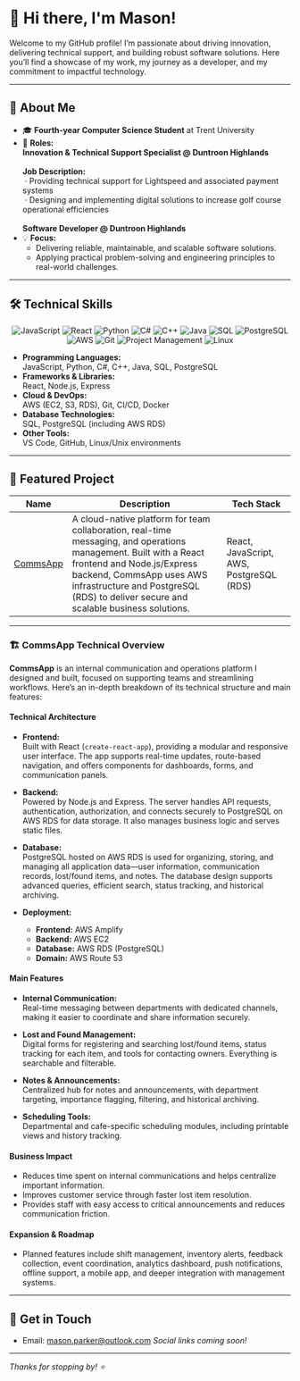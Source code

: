 # 👋 Hi there, I'm Mason!

Welcome to my GitHub profile! I’m passionate about driving innovation, delivering technical support, and building robust software solutions. Here you’ll find a showcase of my work, my journey as a developer, and my commitment to impactful technology.

---

## 🚀 About Me

- 🎓 **Fourth-year Computer Science Student** at Trent University
- 🧠 **Roles:**  
  **Innovation & Technical Support Specialist @ Duntroon Highlands**  
  <br>
  **Job Description:**  
  &nbsp;· Providing technical support for Lightspeed and associated payment systems  
  &nbsp;· Designing and implementing digital solutions to increase golf course operational efficiencies  
  <br>
  **Software Developer @ Duntroon Highlands**
- 💡 **Focus:**  
  - Delivering reliable, maintainable, and scalable software solutions.
  - Applying practical problem-solving and engineering principles to real-world challenges.

---

## 🛠️ Technical Skills

<div align="center">

<!-- Programming Languages -->
<span>
  <img src="https://img.shields.io/badge/-JavaScript-F7DF1E?logo=javascript&logoColor=black&style=flat-square" alt="JavaScript"/>
  <img src="https://img.shields.io/badge/-React-61DAFB?logo=react&logoColor=black&style=flat-square" alt="React"/>
  <img src="https://img.shields.io/badge/-Python-3776AB?logo=python&logoColor=white&style=flat-square" alt="Python"/>
  <img src="https://img.shields.io/badge/-C%23-239120?logo=c-sharp&logoColor=white&style=flat-square" alt="C#"/>
  <img src="https://img.shields.io/badge/-C++-00599C?logo=c%2B%2B&logoColor=white&style=flat-square" alt="C++"/>
  <img src="https://img.shields.io/badge/-Java-007396?logo=java&logoColor=white&style=flat-square" alt="Java"/>
  <img src="https://img.shields.io/badge/-SQL-4479A1?logo=postgresql&logoColor=white&style=flat-square" alt="SQL"/>
  <img src="https://img.shields.io/badge/-PostgreSQL-336791?logo=postgresql&logoColor=white&style=flat-square" alt="PostgreSQL"/>
</span>
<br/>
<!-- Cloud and Tools -->
<span>
  <img src="https://img.shields.io/badge/-AWS-232F3E?logo=amazon-aws&logoColor=white&style=flat-square" alt="AWS"/>
  <img src="https://img.shields.io/badge/-Git-F05032?logo=git&logoColor=white&style=flat-square" alt="Git"/>
  <img src="https://img.shields.io/badge/-Project%20Management-6DB33F?style=flat-square" alt="Project Management"/>
  <img src="https://img.shields.io/badge/-Linux-333333?logo=linux&logoColor=white&style=flat-square" alt="Linux"/>
</span>

</div>

- **Programming Languages:**  
  JavaScript, Python, C#, C++, Java, SQL, PostgreSQL
- **Frameworks & Libraries:**  
  React, Node.js, Express  
- **Cloud & DevOps:**  
  AWS (EC2, S3, RDS), Git, CI/CD, Docker
- **Database Technologies:**  
  SQL, PostgreSQL (including AWS RDS)
- **Other Tools:**  
  VS Code, GitHub, Linux/Unix environments

---

## 🌟 Featured Project

| Name        | Description                                                              | Tech Stack                    |
|-------------|--------------------------------------------------------------------------|-------------------------------|
| [CommsApp](https://github.com/mason5513/CommsApp) | A cloud-native platform for team collaboration, real-time messaging, and operations management. Built with a React frontend and Node.js/Express backend, CommsApp uses AWS infrastructure and PostgreSQL (RDS) to deliver secure and scalable business solutions. | React, JavaScript, AWS, PostgreSQL (RDS) |

---

### 🏗️ CommsApp Technical Overview

**CommsApp** is an internal communication and operations platform I designed and built, focused on supporting teams and streamlining workflows. Here’s an in-depth breakdown of its technical structure and main features:

#### Technical Architecture

- **Frontend:**  
  Built with React (`create-react-app`), providing a modular and responsive user interface. The app supports real-time updates, route-based navigation, and offers components for dashboards, forms, and communication panels.

- **Backend:**  
  Powered by Node.js and Express. The server handles API requests, authentication, authorization, and connects securely to PostgreSQL on AWS RDS for data storage. It also manages business logic and serves static files.

- **Database:**  
  PostgreSQL hosted on AWS RDS is used for organizing, storing, and managing all application data—user information, communication records, lost/found items, and notes. The database design supports advanced queries, efficient search, status tracking, and historical archiving.

- **Deployment:**  
  - **Frontend:** AWS Amplify  
  - **Backend:** AWS EC2  
  - **Database:** AWS RDS (PostgreSQL)  
  - **Domain:** AWS Route 53

#### Main Features

- **Internal Communication:**  
  Real-time messaging between departments with dedicated channels, making it easier to coordinate and share information securely.

- **Lost and Found Management:**  
  Digital forms for registering and searching lost/found items, status tracking for each item, and tools for contacting owners. Everything is searchable and filterable.

- **Notes & Announcements:**  
  Centralized hub for notes and announcements, with department targeting, importance flagging, filtering, and historical archiving.

- **Scheduling Tools:**  
  Departmental and cafe-specific scheduling modules, including printable views and history tracking.

#### Business Impact

- Reduces time spent on internal communications and helps centralize important information.
- Improves customer service through faster lost item resolution.
- Provides staff with easy access to critical announcements and reduces communication friction.

#### Expansion & Roadmap

- Planned features include shift management, inventory alerts, feedback collection, event coordination, analytics dashboard, push notifications, offline support, a mobile app, and deeper integration with management systems.

---

## 💬 Get in Touch
- Email: mason.parker@outlook.com
_Social links coming soon!_

---

_Thanks for stopping by! ⭐️_
